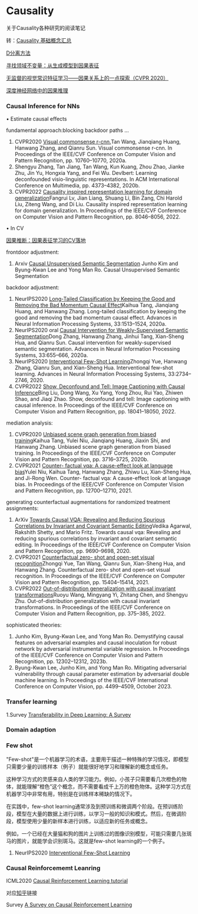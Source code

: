 # Causality
关于Causality各种研究的阅读笔记

转：[Causality 基础概念汇总](https://zhuanlan.zhihu.com/p/269625734)

[D分离方法](https://www.bilibili.com/video/BV1xF411K7aa?p=5&vd_source=7f04b7eac11d48d62aada37d93c07804)

[寻找领域不变量：从生成模型到因果表征](https://zhuanlan.zhihu.com/p/568100850)

[无监督的视觉常识特征学习——因果关系上的一点探索（CVPR 2020）](https://zhuanlan.zhihu.com/p/111306353)

[深度神经网络中的因果推理](https://zhuanlan.zhihu.com/p/425331915)


### Causal Inference for NNs

$\bullet$ Estimate causal effects

fundamental approach:blocking backdoor paths ...

1. CVPR2020 [Visual commonsense r-cnn.](https://arxiv.org/abs/2002.12204)Tan Wang, Jianqiang Huang, Hanwang Zhang, and Qianru Sun. Visual commonsense r-cnn. In Proceedings of the IEEE/CVF Conference on Computer Vision and Pattern Recognition, pp. 10760–10770, 2020a.
2. Shengyu Zhang, Tan Jiang, Tan Wang, Kun Kuang, Zhou Zhao, Jianke Zhu, Jin Yu, Hongxia Yang, and Fei Wu. Devlbert: Learning deconfounded visio-linguistic representations. In ACM International Conference on Multimedia, pp. 4373–4382, 2020b.
3. CVPR2022 [Causality inspired representation learning for domain generalization](https://arxiv.org/abs/2203.14237)Fangrui Lv, Jian Liang, Shuang Li, Bin Zang, Chi Harold Liu, Ziteng Wang, and Di Liu. Causality inspired representation learning for domain generalization. In Proceedings of the IEEE/CVF Conference on Computer Vision and Pattern Recognition, pp. 8046–8056, 2022.

$\bullet$ In CV

[因果推断：因果表征学习的CV落地](https://zhuanlan.zhihu.com/p/400043237)

frontdoor adjustment:
1. Arxiv [Causal Unsupervised Semantic Segmentation](https://arxiv.org/abs/2310.07379)
  Junho Kim and Byung-Kwan Lee and Yong Man Ro. Causal Unsupervised Semantic Segmentation

backdoor adjustment:
1. NeurIPS2020 [Long-Tailed Classification by Keeping the Good and Removing the Bad Momentum Causal Effect](https://arxiv.org/abs/2009.12991)Kaihua Tang, Jianqiang Huang, and Hanwang Zhang. Long-tailed classification by keeping the good and removing the bad momentum causal effect. Advances in Neural Information Processing Systems, 33:1513–1524, 2020a.
2. NeurIPS2020 oral [Causal Intervention for Weakly-Supervised Semantic Segmentation](https://arxiv.org/abs/2009.12547)Dong Zhang, Hanwang Zhang, Jinhui Tang, Xian-Sheng Hua, and Qianru Sun. Causal intervention for weakly-supervised semantic segmentation. Advances in Neural Information Processing Systems, 33:655–666, 2020a.
3. NeurIPS2020 [Interventional Few-Shot Learning](https://arxiv.org/abs/2009.13000)Zhongqi Yue, Hanwang Zhang, Qianru Sun, and Xian-Sheng Hua. Interventional few-shot learning. Advances in Neural Information Processing Systems, 33:2734–2746, 2020.
4. CVPR2022 [Show, Deconfound and Tell: Image Captioning with Causal Inference](https://ieeexplore.ieee.org/document/9880383)Bing Liu, Dong Wang, Xu Yang, Yong Zhou, Rui Yao, Zhiwen Shao, and Jiaqi Zhao. Show, deconfound and tell: Image captioning with causal inference. In Proceedings of the IEEE/CVF Conference on Computer Vision and Pattern Recognition, pp. 18041–18050, 2022.

mediation analysis:
1. CVPR2020 [Unbiased scene graph generation from biased training](https://arxiv.org/abs/2002.11949)Kaihua Tang, Yulei Niu, Jianqiang Huang, Jiaxin Shi, and Hanwang Zhang. Unbiased scene graph generation from biased training. In Proceedings of the IEEE/CVF Conference on Computer Vision and Pattern Recognition, pp. 3716–3725, 2020b.
2. CVPR2021 [Counter- factual vqa: A cause-effect look at language bias](https://arxiv.org/abs/2006.04315)Yulei Niu, Kaihua Tang, Hanwang Zhang, Zhiwu Lu, Xian-Sheng Hua, and Ji-Rong Wen. Counter- factual vqa: A cause-effect look at language bias. In Proceedings of the IEEE/CVF Conference on Computer Vision and Pattern Recognition, pp. 12700–12710, 2021.

generating counterfactual augmentations for randomized treatment assignments:
1. ArXiv [Towards Causal VQA: Revealing and Reducing Spurious Correlations by Invariant and Covariant Semantic Editing](https://arxiv.org/abs/1912.07538)Vedika Agarwal, Rakshith Shetty, and Mario Fritz. Towards causal vqa: Revealing and reducing spurious correlations by invariant and covariant semantic editing. In Proceedings of the IEEE/CVF Conference on Computer Vision and Pattern Recognition, pp. 9690–9698, 2020.
2. CVPR2021 [Counterfactual zero- shot and open-set visual recognition](https://arxiv.org/abs/2103.00887)Zhongqi Yue, Tan Wang, Qianru Sun, Xian-Sheng Hua, and Hanwang Zhang. Counterfactual zero- shot and open-set visual recognition. In Proceedings of the IEEE/CVF Conference on Computer Vision and Pattern Recognition, pp. 15404–15414, 2021.
3. CVPR2022 [Out-of-distribution generalization with causal invariant transformations](https://arxiv.org/abs/2203.11528)Ruoyu Wang, Mingyang Yi, Zhitang Chen, and Shengyu Zhu. Out-of-distribution generalization with causal invariant transformations. In Proceedings of the IEEE/CVF Conference on Computer Vision and Pattern Recognition, pp. 375–385, 2022.

sophisticated theories:
1. Junho Kim, Byung-Kwan Lee, and Yong Man Ro. Demystifying causal features on adversarial examples and causal inoculation for robust network by adversarial instrumental variable regression. In Proceedings of the IEEE/CVF Conference on Computer Vision and Pattern Recognition, pp. 12302–12312, 2023b.
2. Byung-Kwan Lee, Junho Kim, and Yong Man Ro. Mitigating adversarial vulnerability through causal parameter estimation by adversarial double machine learning. In Proceedings of the IEEE/CVF International Conference on Computer Vision, pp. 4499–4509, October 2023.

### Transfer learning
1.Survey [Transferability in Deep Learning: A Survey](https://arxiv.org/abs/2201.05867)


### Domain adaption

### Few shot 
"Few-shot"是一个机器学习的术语，主要用于描述一种特殊的学习情况，即模型只需要少量的训练样本（例子）就能很好地学习和理解新的概念或任务。

这种学习方式的灵感来自人类的学习能力。例如，小孩子只需要看几次橙色的物体，就能理解“橙色”这个概念，而不需要看成千上万的橙色物体。这种学习方式在机器学习中非常有用，特别是在训练样本稀缺的情况下。

在实践中，few-shot learning通常涉及到预训练和微调两个阶段。在预训练阶段，模型在大量的数据上进行训练，以学习一般的知识和模式。然后，在微调阶段，模型使用少量的新样本进行训练，以适应新的任务或概念。

例如，一个已经在大量猫和狗的图片上训练过的图像识别模型，可能只需要几张斑马的图片，就能学会识别斑马。这就是few-shot learning的一个例子。
1. NeurIPS2020 [Interventional Few-Shot Learning](https://arxiv.org/abs/2009.13000)


### Causal Reinforcememt Leanring
ICML2020 [Causal Reinforcement Learning tutorial](https://crl.causalai.net/#overview)

对应[知乎](https://zhuanlan.zhihu.com/p/363339023)链接

Survey [A Survey on Causal Reinforcement Learning](https://arxiv.org/abs/2302.05209)


